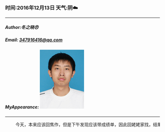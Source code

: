 ### 时间:2016年12月13日 天气:阴:cloud:
-----
#####   Author:冬之晓:angry:
#####   Email: 347916416@qq.com
#####   MyAppearance: ![MyAppearance](../MyPicture.JPG "我的头像")
----------

<pre>
    今天，本来应该回焦作，但是下午发现应该带成绩单，因此回姥姥家找，结果拖到明天再回焦作！
</pre>